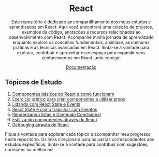 <h1 align="center">React</h1>
<p align="center">
  Este repositório é dedicado ao compartilhamento dos meus estudos e aprendizados em React. Aqui você encontrará uma coleção de projetos, exemplos de código, anotações e recursos relacionados ao desenvolvimento com React. Acompanhe minha jornada de aprendizado enquanto exploro os conceitos fundamentais, a sintaxe, as melhores práticas e as técnicas avançadas em React. Sinta-se à vontade para explorar, contribuir e aproveitar esse espaço para expandir seus conhecimentos em React junto comigo!</p>

<p align="center">
  <!-- <a href="">Projeto</a> - -->
  <a href="https://react.dev/learn" rel="noopener" target="_blank">Documentação</a>
</p>

## Tópicos de Estudo

1. [Componentes básicos do React e como funcionam](https://github.com/Je-Carlos/React-complete-guide/tree/main/1-react-basics-and-components)
2. [Exercício prático para criar componentes e utilizar props](https://github.com/Je-Carlos/React-complete-guide/tree/main/2-practicing-components-basics)
3. [Lidando com React State e Events](https://github.com/Je-Carlos/React-complete-guide/tree/main/3-react-state-and-events)
4. [React State e como trabalhar com Eventos](https://github.com/Je-Carlos/React-complete-guide/tree/main/3%2C%204%20-react-state-and-events)
5. [Renderizando listas e Contéudo Condicional](https://github.com/Je-Carlos/React-complete-guide/tree/main/5-rendering-lists-and-conditional-content)
6. [Estilizando componentes através do React](https://github.com/Je-Carlos/React-complete-guide/tree/main/6-styling-react-components)
7. [Debbuging através do React](https://github.com/Je-Carlos/React-complete-guide/tree/main/7-debugging-react-apps)

Fique à vontade para explorar cada tópico e acompanhar meu progresso neste repositório. Os links direcionam para as pastas correspondentes aos estudos específicos. Sinta-se à vontade para contribuir com sugestões, correções ou melhorias!

